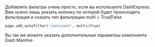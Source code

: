 Добавлять фильтры очень просто, если вы используете DashExpress. Вам нужно лишь указать колонку по которой будет происходить фильтрация и сказать тип фильтрации multi = True|False

```python
page.add_autofilter('continent', multi=True)
```

Вы так же можете указать дополнительные параметры компонента Dash Mantine.